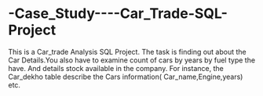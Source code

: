 # -Case_Study----Car_Trade-SQL-Project
This is a Car_trade Analysis SQL Project. The task is finding out about the Car Details.You also have to examine count of cars by years by fuel type the have. And details stock available in the company.
For instance, the Car_dekho table describe the Cars information( Car_name,Engine,years) etc.
